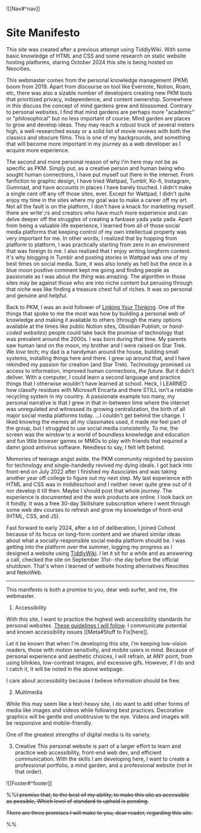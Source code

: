 ![[Nav#^nav]]

# Site Manifesto

This site was created after a previous attempt using TiddlyWiki. With some basic knowledge of HTML and CSS and some research on static website hosting platforms, staring October 2024 this site is being hosted on Neocities.

This webmaster comes from the personal knowledge management (PKM) boom from 2019. Apart from discourse on tool like Evernote, Notion, Roam, etc, there was also a sizable number of developers creating new PKM tools that prioritized privacy, independence, and content ownership. Somewhere in this discuss the concept of mind gardens grew and blossomed. Contrary to personal websites, I find that mind gardens are perhaps more "academic" or "philosophical" but no less important of course. Mind garden are places to grow and develop ideas. They may reach a robust truck of several meters high, a well-researched essay or a solid list of movie reviews with both the classics and obscure films. This is one of my backgrounds, and something that will become more important in my journey as a web developer as I acquire more experience.

The second and more personal reason of why I'm here may not be as specific as PKM. Simply put, as a creative person and human being who sought human connections, I have put myself out there in the internet. From fanfiction to graphic design, I have tried Wattpad, Tumblr, Ko-fi, Instagram, Gumroad, and have accounts in places I have barely touched. I didn't make a single cent off any off those sites, ever. Except for Wattpad, I didn't quite enjoy my time in the sites where my goal was to make a career off my art. Not all the fault is on the platform, I don't have a knack for marketing myself. there are write';rs and creators who have much more experience and can delve deeper off the struggles of creating a fanbase yada yada yada. Apart from being a valuable life experience, I learned from all of those social media platforms that keeping control of my own intellectual property was very important for me. In other words, I realized that by hopping from platform to platform, I was practically starting from zero in an environment that was foreign to me. I also realized that I enjoy writing longform content. It's why blogging in Tumblr and posting stories in Wattpad was one of my best times on social media. Sure, it was also lonely as hell but the once in a blue moon positive comment kept me going and finding people as passionate as I was about *the thing* was amazing. The algorithm in those sites may be against those who are into niche content but perusing through that niche was like finding a treasure chest full of riches. It was so personal and genuine and helpful.

Back to PKM, I was an avid follower of [Linking Your Thinking](). One of the things that spoke to me the most was how by building a personal web of knowledge and making it available to others (through the many options available at the times like public Notion sites, Obsidian Publish, or *hand-coded websites*) people could take back the promise of technology that was prevalent around the 2000s. I was born during that time. My parents saw human land on the moon, my brother and I were raised on Star Trek. We *love* tech; my dad is a handyman around the house, building small systems, installing things here and there. I grew up around that, and I have rekindled my passion for creation (and Star Trek). Technology promised us access to information, improved human connections, *the future.* But it didn't deliver. With a computer, I could learn a second language and practice things that I otherwise wouldn't have learned at school. Heck, I LEARNED how classify residues with Microsoft Encarta and there STILL isn't a reliable recycling system in my country. A passionate example too many, my personal narrative is that I grew in that in-between time where the internet was unregulated and witnessed its growing centralization, the birth of all major social media platforms today. ...I couldn't get behind the change. I liked knowing the memes all my classmates used, it made me feel part of the group, but I struggled to use social media consistently. To me, the screen was the window to a world of boundless knowledge and education and fun little browser games or MMOs to play with friends that required a damn good antivirus software. Needless to say, I felt left behind. 

Memories of teenage angst aside, the PKM community reignited by passion for technology and single-handedly revived my dying ideals. I got back into front-end on July 2022 after I finished my Associates and was taking another year off college to figure out my next step. My last experience with HTML and CSS was in middleschool and I neither never quite grew out of it nor develop it till then. Maybe I should post that whole journey. The experience is documented and the work products are online. I look back on it fondly. It was a free 30-day Skillshare subscription where I went through some web dev courses to refresh and grow my knowledge of front-end (HTML, CSS, and JS).

Fast forward to early 2024, after a lot of deliberation, I joined Cohost because of its focus on long-form content and we shared similar ideas about what a socially-responsible social media platform should be. I was getting into the platform over the summer, logging my progress as I designed a website using [TiddlyWiki](). I let it sit for a while and as answering a call, checked the site on September 31st--the day before the official shutdown. That's when I learned of website hosting alternatives Neocities and NekoWeb.

---

This manifesto is both a promise to you, dear web surfer, and me, the webmaster.

1. Accessibility

With this site, I want to practice the highest web accessibility standards for personal websites. [These guidelines I will follow](https://www.w3.org/WAI/standards-guidelines/wcag/). I communicate potential and known accessibility issues [[Meta#Stuff to Fix|here]].

Let it be known that when I'm developing this site, I'm keeping low-vision readers, those with motion sensitivity, and mobile users in mind. Because of personal experience and aesthetic choices, I will refrain, at ANY point, from using blinkies, low-contrast images, and excessive gifs. However, if I do and I catch it, it will be noted in the above webpage.

I care about accessibility because I believe information should be free.

2. Multimedia

While this may seem like a text-heavy site, I do want to add other forms of media like images and videos while following best practices. Decorative graphics will be gentle and unobtrusive to the eye. Videos and images will be responsive and mobile-friendly.

One of the greatest strengths of digital media is its variety.

3. Creative
This personal website is part of a larger effort to learn and practice web accessibility, front-end web dev, and efficient communication. With the skills I am developing here, I want to create a professional portfolio, a mind garden, and a professional website (not in that order).



![[Footer#^footer]]

%%~~I promise that, to the best of my ability, to make this site as accessible as possible, Which level of standard to uphold is pending.~~

~~There are three promises I will make to you, dear reader, regarding this site.~~

%%